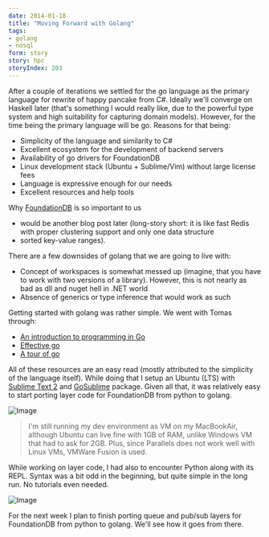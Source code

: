 ```yaml
---
date: 2014-01-18
title: "Moving Forward with Golang"
tags:
- golang
- nosql
form: story
story: hpc
storyIndex: 203
---
```



After a couple of iterations we settled for the go language as the
primary language for rewrite of happy pancake from C#. Ideally
we'll converge on Haskell later (that's something I would
really like, due to the powerful type system and high suitability for
capturing domain models). However, for the time being the primary
language will be go. Reasons for that being:

* Simplicity of the language and similarity to C#
* Excellent ecosystem for the development of backend servers
* Availability of go drivers for FoundationDB
* Linux development stack (Ubuntu + Sublime/Vim) without large license
    fees
* Language is expressive enough for our needs
* Excellent resources and help tools

Why [FoundationDB](https://foundationdb.com/) is so important to us
- would be another blog post later (long-story short: it is like
fast Redis with proper clustering support and only one data structure
- sorted key-value ranges).

There are a few downsides of golang that we are going to live with:

* Concept of workspaces is somewhat messed up (imagine, that you have
    to work with two versions of a library). However, this is not
    nearly as bad as dll and nuget hell in .NET world
* Absence of generics or type inference that would work as such

Getting started with golang was rather simple. We went with Tomas
through:

* [An introduction to programming in Go](http://www.golang-book.com/assets/pdf/gobook.pdf)
* [Effective go](http://golang.org/doc/effective_go.html)
* [A tour of go](http://tour.golang.org/)

All of these resources are an easy read (mostly attributed to the
simplicity of the language itself). While doing that I setup an Ubuntu
(LTS) with [Sublime Text 2](http://www.sublimetext.com/2) and
[GoSublime](https://github.com/DisposaBoy/GoSublime) package. Given
all that, it was relatively easy to start porting layer code for
FoundationDB from python to golang.

![Image](/images/Screenshot-2014-01-18-12.13.48.png)

> I'm still running my dev environment as VM on my MacBookAir,
> although Ubuntu can live fine with 1GB of RAM, unlike Windows VM
> that had to ask for 2GB. Plus, since Parallels does not work well
> with Linux VMs, VMWare Fusion is used.

While working on layer code, I had also to encounter Python along with
its REPL. Syntax was a bit odd in the beginning, but quite simple in
the long run. No tutorials even needed.

![Image](/images/Screenshot-2014-01-18-12.10.43.png)

For the next week I plan to finish porting queue and pub/sub layers
for FoundationDB from python to golang. We'll see how it goes from
there.
